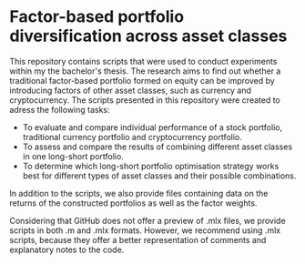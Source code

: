 # Factor-based portfolio diversification across asset classes

This repository contains scripts that were used to conduct experiments within my the bachelor's thesis. The research aims to find out whether a traditional factor-based portfolio formed on equity can be improved by introducing factors of other asset classes, such as currency and cryptocurrency. The scripts presented in this repository were created to adress the following tasks:
* To evaluate and compare individual performance of a stock portfolio, traditional currency portfolio and cryptocurrency portfolio.
* To assess and compare the results of combining different asset classes in one long-short portfolio.
* To determine which long-short portfolio optimisation strategy works best for different types of asset classes and their possible combinations.

In addition to the scripts, we also provide files containing data on the returns of the constructed portfolios as well as the factor weights.

Considering that GitHub does not offer a preview of .mlx files, we provide scripts in both .m and .mlx formats. However, we recommend using .mlx scripts, because they offer a better representation of comments and explanatory notes to the code.
